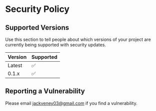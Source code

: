 # Security Policy

## Supported Versions

Use this section to tell people about which versions of your project are
currently being supported with security updates.

| Version | Supported          |
| ------- | ------------------ |
| Latest   | :white_check_mark: |
| 0.1.x   | :white_check_mark: |


## Reporting a Vulnerability

Please email jackveney03@gmail.com if you find a vulnerability.
